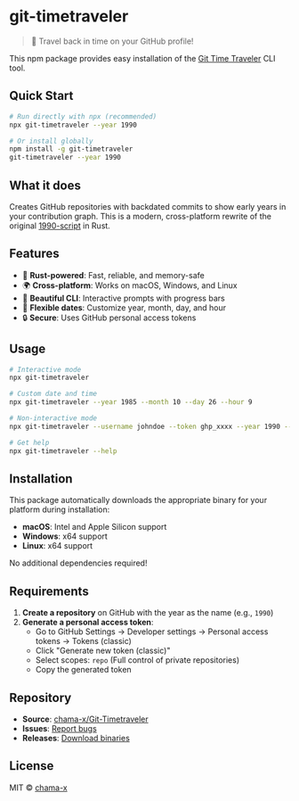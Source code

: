 # git-timetraveler

> 🚀 Travel back in time on your GitHub profile!

This npm package provides easy installation of the [Git Time Traveler](https://github.com/chama-x/Git-Timetraveler) CLI tool.

## Quick Start

```bash
# Run directly with npx (recommended)
npx git-timetraveler --year 1990

# Or install globally
npm install -g git-timetraveler
git-timetraveler --year 1990
```

## What it does

Creates GitHub repositories with backdated commits to show early years in your contribution graph. This is a modern, cross-platform rewrite of the original [1990-script](https://github.com/antfu/1990-script) in Rust.

## Features

- 🦀 **Rust-powered**: Fast, reliable, and memory-safe
- 🌍 **Cross-platform**: Works on macOS, Windows, and Linux
- 🎨 **Beautiful CLI**: Interactive prompts with progress bars
- 📅 **Flexible dates**: Customize year, month, day, and hour
- 🔒 **Secure**: Uses GitHub personal access tokens

## Usage

```bash
# Interactive mode
npx git-timetraveler

# Custom date and time
npx git-timetraveler --year 1985 --month 10 --day 26 --hour 9

# Non-interactive mode
npx git-timetraveler --username johndoe --token ghp_xxxx --year 1990 --yes

# Get help
npx git-timetraveler --help
```

## Installation

This package automatically downloads the appropriate binary for your platform during installation:

- **macOS**: Intel and Apple Silicon support
- **Windows**: x64 support  
- **Linux**: x64 support

No additional dependencies required!

## Requirements

1. **Create a repository** on GitHub with the year as the name (e.g., `1990`)
2. **Generate a personal access token**:
   - Go to GitHub Settings → Developer settings → Personal access tokens → Tokens (classic)
   - Click "Generate new token (classic)"
   - Select scopes: `repo` (Full control of private repositories)
   - Copy the generated token

## Repository

- **Source**: [chama-x/Git-Timetraveler](https://github.com/chama-x/Git-Timetraveler)
- **Issues**: [Report bugs](https://github.com/chama-x/Git-Timetraveler/issues)
- **Releases**: [Download binaries](https://github.com/chama-x/Git-Timetraveler/releases)

## License

MIT © [chama-x](https://github.com/chama-x) 
